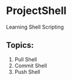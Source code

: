 # ProjectShell

Learning Shell Scripting

Topics:
-------

1. Pull Shell
2. Commit Shell
3. Push Shell